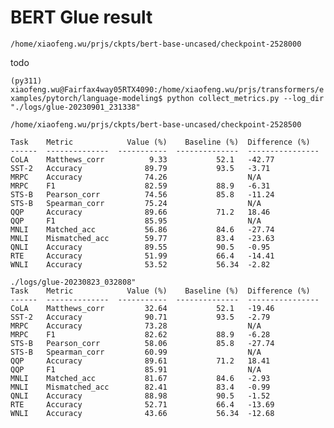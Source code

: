 # BERT Glue result

`/home/xiaofeng.wu/prjs/ckpts/bert-base-uncased/checkpoint-2528000`

todo



`(py311) xiaofeng.wu@Fairfax4way05RTX4090:/home/xiaofeng.wu/prjs/transformers/examples/pytorch/language-modeling$ python collect_metrics.py --log_dir "./logs/glue-20230901_231338"`


`/home/xiaofeng.wu/prjs/ckpts/bert-base-uncased/checkpoint-2528500`

```
Task    Metric            Value (%)    Baseline (%)  Difference (%)
------  --------------  -----------  --------------  ----------------
CoLA    Matthews_corr          9.33           52.1   -42.77
SST-2   Accuracy              89.79           93.5   -3.71
MRPC    Accuracy              74.26                  N/A
MRPC    F1                    82.59           88.9   -6.31
STS-B   Pearson_corr          74.56           85.8   -11.24
STS-B   Spearman_corr         75.24                  N/A
QQP     Accuracy              89.66           71.2   18.46
QQP     F1                    85.95                  N/A
MNLI    Matched_acc           56.86           84.6   -27.74
MNLI    Mismatched_acc        59.77           83.4   -23.63
QNLI    Accuracy              89.55           90.5   -0.95
RTE     Accuracy              51.99           66.4   -14.41
WNLI    Accuracy              53.52           56.34  -2.82
```


```
./logs/glue-20230823_032808"
Task    Metric            Value (%)    Baseline (%)  Difference (%)
------  --------------  -----------  --------------  ----------------
CoLA    Matthews_corr         32.64           52.1   -19.46
SST-2   Accuracy              90.71           93.5   -2.79
MRPC    Accuracy              73.28                  N/A
MRPC    F1                    82.62           88.9   -6.28
STS-B   Pearson_corr          58.06           85.8   -27.74
STS-B   Spearman_corr         60.99                  N/A
QQP     Accuracy              89.61           71.2   18.41
QQP     F1                    85.91                  N/A
MNLI    Matched_acc           81.67           84.6   -2.93
MNLI    Mismatched_acc        82.41           83.4   -0.99
QNLI    Accuracy              88.98           90.5   -1.52
RTE     Accuracy              52.71           66.4   -13.69
WNLI    Accuracy              43.66           56.34  -12.68
```

